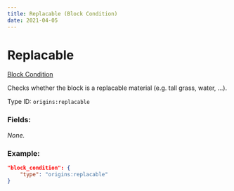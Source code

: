 ```yaml
---
title: Replacable (Block Condition)
date: 2021-04-05
---
```


# Replacable

[Block Condition](../block_conditions.md)

Checks whether the block is a replacable material (e.g. tall grass, water, ...).

Type ID: `origins:replacable`

### Fields:

_None._

### Example:
```json
"block_condition": {
    "type": "origins:replacable"
}
```
